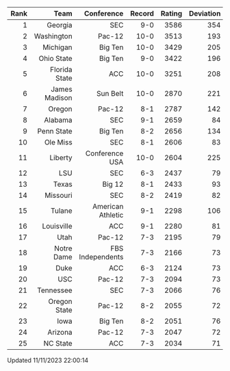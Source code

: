 | Rank  | Team                 | Conference           | Record   | Rating | Deviation |
| ---:  | ---:                 | ---:                 | ---:     | ---:   | ---:      |
| 1     | Georgia              | SEC                  | 9-0      | 3586   | 354       |
| 2     | Washington           | Pac-12               | 10-0     | 3513   | 193       |
| 3     | Michigan             | Big Ten              | 10-0     | 3429   | 205       |
| 4     | Ohio State           | Big Ten              | 9-0      | 3422   | 196       |
| 5     | Florida State        | ACC                  | 10-0     | 3251   | 208       |
| 6     | James Madison        | Sun Belt             | 10-0     | 2870   | 221       |
| 7     | Oregon               | Pac-12               | 8-1      | 2787   | 142       |
| 8     | Alabama              | SEC                  | 9-1      | 2659   | 84        |
| 9     | Penn State           | Big Ten              | 8-2      | 2656   | 134       |
| 10    | Ole Miss             | SEC                  | 8-1      | 2606   | 83        |
| 11    | Liberty              | Conference USA       | 10-0     | 2604   | 225       |
| 12    | LSU                  | SEC                  | 6-3      | 2437   | 79        |
| 13    | Texas                | Big 12               | 8-1      | 2433   | 93        |
| 14    | Missouri             | SEC                  | 8-2      | 2419   | 82        |
| 15    | Tulane               | American Athletic    | 9-1      | 2298   | 106       |
| 16    | Louisville           | ACC                  | 9-1      | 2280   | 81        |
| 17    | Utah                 | Pac-12               | 7-3      | 2195   | 79        |
| 18    | Notre Dame           | FBS Independents     | 7-3      | 2166   | 73        |
| 19    | Duke                 | ACC                  | 6-3      | 2124   | 73        |
| 20    | USC                  | Pac-12               | 7-3      | 2094   | 73        |
| 21    | Tennessee            | SEC                  | 7-3      | 2066   | 76        |
| 22    | Oregon State         | Pac-12               | 8-2      | 2055   | 72        |
| 23    | Iowa                 | Big Ten              | 8-2      | 2051   | 76        |
| 24    | Arizona              | Pac-12               | 7-3      | 2047   | 72        |
| 25    | NC State             | ACC                  | 7-3      | 2034   | 71        |

Updated 11/11/2023 22:00:14
